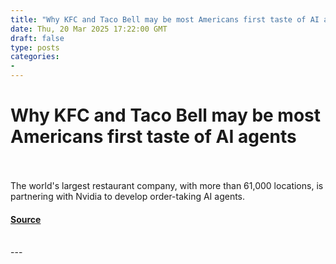 ```yaml
---
title: "Why KFC and Taco Bell may be most Americans first taste of AI agents"
date: Thu, 20 Mar 2025 17:22:00 GMT
draft: false
type: posts
categories: 
- 
---
```

# Why KFC and Taco Bell may be most Americans first taste of AI agents

<br/>

<br/>
The world's largest restaurant company, with more than 61,000 locations, is partnering with Nvidia to develop order-taking AI agents.

#### [Source](https://www.zdnet.com/article/why-kfc-and-taco-bell-may-be-most-americans-first-taste-of-ai-agents/)

<br/>
---
